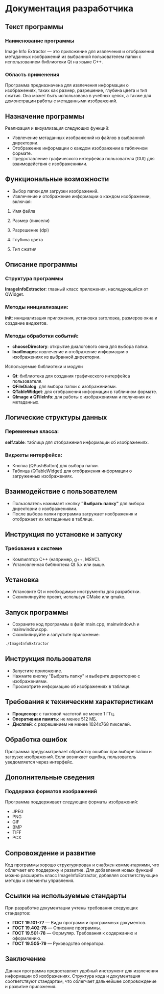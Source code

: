 # Документация разработчика

## Текст программы

### Наименование программы

Image Info Extractor — это приложение для извлечения и отображения метаданных изображений из выбранной пользователем папки с использованием библиотеки Qt на языке C++.

### Область применения

Программа предназначена для извлечения информации о изображениях, таких как размер, разрешение, глубина цвета и тип сжатия. Она может быть использована в учебных целях, а также для демонстрации работы с метаданными изображений.

## Назначение программы

Реализация и визуализация следующих функций:

- Извлечение метаданных изображений из файлов в выбранной директории.
- Отображение информации о каждом изображении в табличном формате.
- Предоставление графического интерфейса пользователя (GUI) для взаимодействия с изображениями.

## Функциональные возможности

- Выбор папки для загрузки изображений.
- Извлечение и отображение информации о каждом изображении, включая:
1. Имя файла

2. Размер (пиксели)

3. Разрешение (dpi)

4. Глубина цвета

5. Тип сжатия

## Описание программы

### Структура программы

**ImageInfoExtractor**: главный класс приложения, наследующийся от QWidget.

### Методы инициализации:

__init__: инициализация приложения, установка заголовка, размеров окна и создание виджетов.

### Методы обработки событий:

- **chooseDirectory**: открытие диалогового окна для выбора папки.
- **loadImages**: извлечение и отображение информации о изображениях из выбранной директории.
  
Используемые библиотеки и модули

- **Qt**: библиотека для создания графического интерфейса пользователя.
- **QFileDialog**: для выбора папки с изображениями.
- **QTableWidget**: для отображения информации в табличном формате.
- **QImage и QFileInfo**: для работы с изображениями и получения их метаданных.
  
## Логические структуры данных

### Переменные класса:

**self.table**: таблица для отображения информации об изображениях.

### Виджеты интерфейса:

- Кнопка (QPushButton) для выбора папки.
- Таблица (QTableWidget) для отображения информации о загруженных изображениях.

## Взаимодействие с пользователем

- Пользователь нажимает кнопку **"Выбрать папку"** для выбора директории с изображениями.
- После выбора папки программа загружает изображения и отображает их метаданные в таблице.

## Инструкция по установке и запуску

### Требования к системе

- Компилятор C++ (например, g++, MSVC).
- Установленная библиотека Qt 5.x или выше.

## Установка

- Установите Qt и необходимые инструменты для разработки.
- Скомпилируйте проект, используя CMake или qmake.

## Запуск программы

- Сохраните код программы в файл main.cpp, mainwindow.h и mainwindow.cpp.
- Скомпилируйте и запустите приложение:

```bash
./ImageInfoExtractor
```

## Инструкция пользователя

- Запустите приложение.
- Нажмите кнопку "Выбрать папку" и выберите директорию с изображениями.
- Просмотрите информацию об изображениях в таблице.
  
## Требования к техническим характеристикам

- **Процессор**: с тактовой частотой не менее 1 ГГц.
- **Оперативная память**: не менее 512 МБ.
- **Дисплей**: с разрешением не менее 1024x768 пикселей.
  
## Обработка ошибок

Программа предусматривает обработку ошибок при выборе папки и загрузке изображений. Если возникает ошибка, пользователь уведомляется через интерфейс.

## Дополнительные сведения

### Поддержка форматов изображений

Программа поддерживает следующие форматы изображений:

- JPEG
- PNG
- GIF
- BMP
- TIFF
- PCX
  
## Сопровождение и развитие

Код программы хорошо структурирован и снабжен комментариями, что облегчает его поддержку и развитие. Для добавления новых функций можно расширять класс ImageInfoExtractor, добавляя соответствующие методы и элементы управления.

## Ссылки на используемые стандарты

При разработке документации учтены требования следующих стандартов:

- **ГОСТ 19.101-77** — Виды программ и программных документов.
- **ГОСТ 19.402-78** — Описание программы.
- **ГОСТ 19.501-78** — Формуляр. Требования к содержанию и оформлению.
- **ГОСТ 19.505-79** — Руководство оператора.
  
## Заключение

Данная программа предоставляет удобный инструмент для извлечения информации об изображениях. Структура кода и документация соответствуют стандартам, что облегчает дальнейшее сопровождение и развитие приложения.
